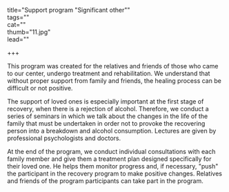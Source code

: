 title="Support program "Significant other""  
tags=""  
cat=""  
thumb="11.jpg"  
lead=""  

+++

This program was created for the relatives and friends of those who came to our center, undergo treatment and rehabilitation. We understand that without proper support from family and friends, the healing process can be difficult or not positive.

The support of loved ones is especially important at the first stage of recovery, when there is a rejection of alcohol. Therefore, we conduct a series of seminars in which we talk about the changes in the life of the family that must be undertaken in order not to provoke the recovering person into a breakdown and alcohol consumption. Lectures are given by professional psychologists and doctors.

At the end of the program, we conduct individual consultations with each family member and give them a treatment plan designed specifically for their loved one. He helps them monitor progress and, if necessary, "push" the participant in the recovery program to make positive changes. Relatives and friends of the program participants can take part in the program.

